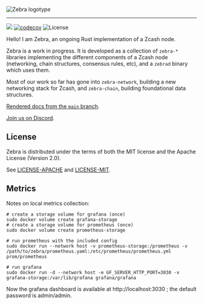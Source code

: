 ![Zebra logotype](https://www.zfnd.org/images/zebra-logotype.png)

---

![](https://github.com/ZcashFoundation/zebra/workflows/CI/badge.svg)
[![codecov](https://codecov.io/gh/ZcashFoundation/zebra/branch/main/graph/badge.svg)](https://codecov.io/gh/ZcashFoundation/zebra)
![License](https://img.shields.io/badge/license-MIT%2FApache--2.0-blue.svg)

Hello! I am Zebra, an ongoing Rust implementation of a Zcash node.

Zebra is a work in progress.  It is developed as a collection of `zebra-*`
libraries implementing the different components of a Zcash node (networking,
chain structures, consensus rules, etc), and a `zebrad` binary which uses them.

Most of our work so far has gone into `zebra-network`, building a new
networking stack for Zcash, and `zebra-chain`, building foundational data
structures.

[Rendered docs from the `main` branch](https://doc.zebra.zfnd.org).

[Join us on Discord](https://discord.gg/na6QZNd).

## License

Zebra is distributed under the terms of both the MIT license
and the Apache License (Version 2.0).

See [LICENSE-APACHE](LICENSE-APACHE) and [LICENSE-MIT](LICENSE-MIT).

## Metrics

Notes on local metrics collection:

```
# create a storage volume for grafana (once)
sudo docker volume create grafana-storage
# create a storage volume for prometheus (once)
sudo docker volume create prometheus-storage

# run prometheus with the included config
sudo docker run --network host -v prometheus-storage:/prometheus -v /path/to/zebra/prometheus.yaml:/etc/prometheus/prometheus.yml  prom/prometheus

# run grafana
sudo docker run -d --network host -e GF_SERVER_HTTP_PORT=3030 -v grafana-storage:/var/lib/grafana grafana/grafana
```

Now the grafana dashboard is available at http://localhost:3030 ; the default password is admin/admin.

